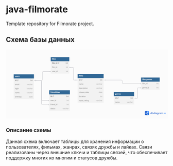 # java-filmorate
Template repository for Filmorate project.
## Схема базы данных

![Диаграмма базы данных](src/main/java/ru/yandex/practicum/filmorate/ER_диаграмма.png)

### Описание схемы

Данная схема включает таблицы для хранения информации о пользователях, фильмах, жанрах, связях дружбы и лайках. Связи реализованы через внешние ключи и таблицы связей, что обеспечивает поддержку многих ко многим и статусов дружбы.
